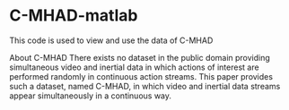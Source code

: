 # C-MHAD-matlab
This code is used to view and use the data of C-MHAD

About C-MHAD
There exists no dataset in the public domain providing simultaneous video and inertial data in which actions of interest are performed randomly in continuous action streams. This paper provides such a dataset, named C-MHAD, in which video and inertial data streams appear simultaneously in a continuous way.


